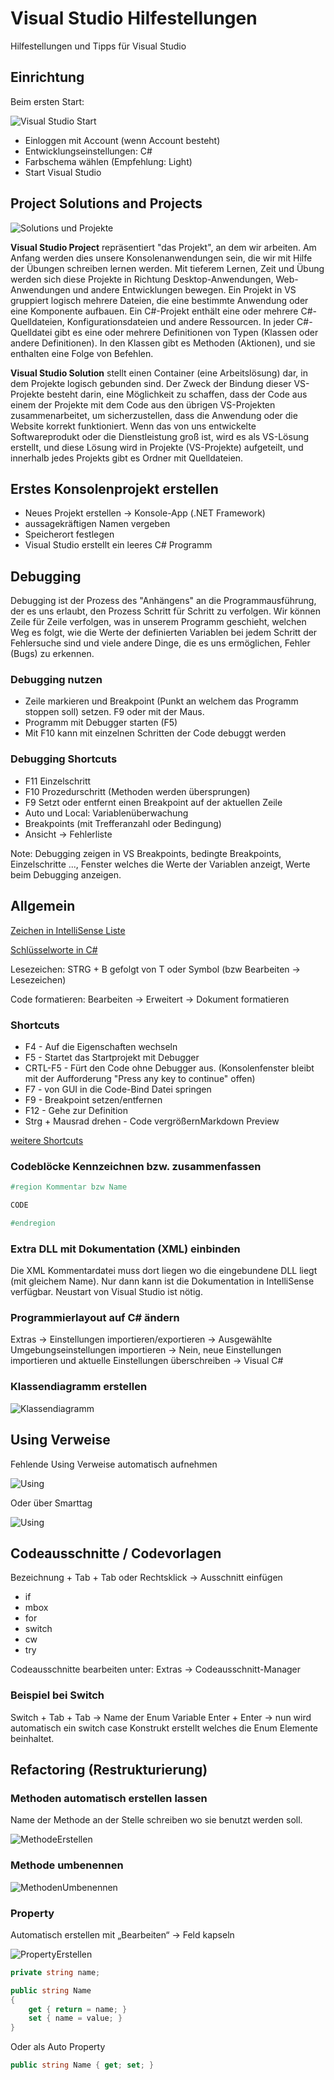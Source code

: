 # Visual Studio Hilfestellungen

Hilfestellungen und Tipps für Visual Studio


<!-- .slide: class="left" -->
## Einrichtung

Beim ersten Start:

![Visual Studio Start](images/visual-studio-start.png)

* Einloggen mit Account (wenn Account besteht)
* Entwicklungseinstellungen: C#
* Farbschema wählen (Empfehlung: Light)
* Start Visual Studio

<!-- .slide: class="left" -->
## Project Solutions and Projects

![Solutions und Projekte](images/VS-solutions-and-projects.png)


<!-- .slide: class="left" -->
**Visual Studio Project** repräsentiert "das Projekt", an dem wir arbeiten. Am Anfang werden dies unsere Konsolenanwendungen sein, die wir mit Hilfe der Übungen schreiben lernen werden. Mit tieferem Lernen, Zeit und Übung werden sich diese Projekte in Richtung Desktop-Anwendungen, Web-Anwendungen und andere Entwicklungen bewegen. 
Ein Projekt in VS gruppiert logisch mehrere Dateien, die eine bestimmte Anwendung oder eine Komponente aufbauen. Ein C#-Projekt enthält eine oder mehrere C#-Quelldateien, Konfigurationsdateien und andere Ressourcen. In jeder C#-Quelldatei gibt es eine oder mehrere Definitionen von Typen (Klassen oder andere Definitionen). In den Klassen gibt es Methoden (Aktionen), und sie enthalten eine Folge von Befehlen.


<!-- .slide: class="left" -->
**Visual Studio Solution** stellt einen Container (eine Arbeitslösung) dar, in dem Projekte logisch gebunden sind. Der Zweck der Bindung dieser VS-Projekte besteht darin, eine Möglichkeit zu schaffen, dass der Code aus einem der Projekte mit dem Code aus den übrigen VS-Projekten zusammenarbeitet, um sicherzustellen, dass die Anwendung oder die Website korrekt funktioniert. Wenn das von uns entwickelte Softwareprodukt oder die Dienstleistung groß ist, wird es als VS-Lösung erstellt, und diese Lösung wird in Projekte (VS-Projekte) aufgeteilt, und innerhalb jedes Projekts gibt es Ordner mit Quelldateien.


<!-- .slide: class="left" -->
## Erstes Konsolenprojekt erstellen

* Neues Projekt erstellen → Konsole-App (.NET Framework)
* aussagekräftigen Namen vergeben
* Speicherort festlegen
* Visual Studio erstellt ein leeres C\# Programm


<!-- .slide: class="left" -->
## Debugging

Debugging ist der Prozess des "Anhängens" an die Programmausführung, der es uns erlaubt, den Prozess Schritt für Schritt zu verfolgen. Wir können Zeile für Zeile verfolgen, was in unserem Programm geschieht, welchen Weg es folgt, wie die Werte der definierten Variablen bei jedem Schritt der Fehlersuche sind und viele andere Dinge, die es uns ermöglichen, Fehler (Bugs) zu erkennen.


<!-- .slide: class="left" -->
### Debugging nutzen

* Zeile markieren und Breakpoint (Punkt an welchem das Programm stoppen soll) setzen. F9 oder mit der Maus.
* Programm mit Debugger starten (F5)
* Mit F10 kann mit einzelnen Schritten der Code debuggt werden


<!-- .slide: class="left" -->
### Debugging Shortcuts

* F11 Einzelschritt  
* F10 Prozedurschritt (Methoden werden übersprungen)
* F9 Setzt oder entfernt einen Breakpoint auf der aktuellen Zeile
* Auto und Local: Variablenüberwachung
* Breakpoints (mit Trefferanzahl oder Bedingung)
* Ansicht &rarr; Fehlerliste

Note: Debugging zeigen in VS
Breakpoints, bedingte Breakpoints, Einzelschritte ..., Fenster welches die Werte der Variablen anzeigt, Werte beim Debugging anzeigen.

<!-- .slide: class="left" -->
## Allgemein

[Zeichen in IntelliSense Liste](https://msdn.microsoft.com/de-de/library/y47ychfe.aspx)

[Schlüsselworte in C#](https://docs.microsoft.com/de-de/dotnet/csharp/language-reference/keywords/)

Lesezeichen: STRG + B gefolgt von T oder Symbol (bzw Bearbeiten &rarr; Lesezeichen)

Code formatieren: Bearbeiten &rarr; Erweitert &rarr; Dokument formatieren


<!-- .slide: class="left" -->
### Shortcuts

* F4 - Auf die Eigenschaften wechseln
* F5 - Startet das Startprojekt mit Debugger
* CRTL-F5 - Fürt den Code ohne Debugger aus. (Konsolenfenster bleibt mit der Aufforderung "Press any key to continue" offen)
* F7 - von GUI in die Code-Bind Datei springen
* F9 - Breakpoint setzen/entfernen
* F12 - Gehe zur Definition
* Strg + Mausrad drehen - Code vergrößernMarkdown Preview

[weitere Shortcuts](https://www.dofactory.com/reference/visual-studio-shortcuts)

<!-- .slide: class="left" -->
### Codeblöcke Kennzeichnen bzw. zusammenfassen

```csharp
#region Kommentar bzw Name

CODE

#endregion
```


<!-- .slide: class="left" -->
### Extra DLL mit Dokumentation (XML) einbinden 

Die XML Kommentardatei muss dort liegen wo die eingebundene DLL liegt (mit gleichem Name). Nur dann kann ist die Dokumentation in IntelliSense verfügbar. Neustart von Visual Studio ist nötig.


<!-- .slide: class="left" -->
### Programmierlayout auf C# ändern

Extras &rarr; Einstellungen importieren/exportieren &rarr; Ausgewählte Umgebungseinstellungen importieren &rarr; Nein, neue Einstellungen importieren und aktuelle Einstellungen überschreiben &rarr; Visual C#


<!-- .slide: class="left" -->
### Klassendiagramm erstellen

![Klassendiagramm](images/KlassendiagrammErstellen.png)


<!-- .slide: class="left" -->
## Using Verweise

Fehlende Using Verweise automatisch aufnehmen

![Using](images/Using.png)

Oder über Smarttag

![Using](images/Using2.png)


<!-- .slide: class="left" -->
## Codeausschnitte / Codevorlagen

Bezeichnung + Tab + Tab oder Rechtsklick &rarr; Ausschnitt einfügen
* if
* mbox
* for
* switch
* cw
* try

Codeausschnitte bearbeiten unter: Extras &rarr; Codeausschnitt-Manager

### Beispiel bei Switch

Switch + Tab + Tab &rarr; Name der Enum Variable Enter + Enter &rarr; nun wird automatisch ein switch case Konstrukt erstellt welches die Enum Elemente beinhaltet.


<!-- .slide: class="left" -->
## Refactoring (Restrukturierung)

### Methoden automatisch erstellen lassen

Name der Methode an der Stelle schreiben wo sie benutzt werden soll.

![MethodeErstellen](images\MethodeErstellen.png)


<!-- .slide: class="left" -->
### Methode umbenennen

![MethodenUmbenennen](images\MethodenUmbenennen.png)


<!-- .slide: class="left" -->
### Property

Automatisch erstellen mit „Bearbeiten“ &rarr; Feld kapseln

![PropertyErstellen](images\PropertyErstellen.png)

```csharp
private string name;

public string Name
{
    get { return = name; }
    set { name = value; }
}
```

Oder als Auto Property

```csharp
public string Name { get; set; }
```
